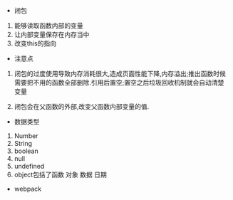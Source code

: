 - 闭包

1. 能够读取函数内部的变量
2. 让内部变量保存在内存当中
3. 改变this的指向

- 注意点
1. 闭包的过度使用导致内存消耗很大,造成页面性能下降,内存溢出;推出函数时候需要把不用的函数全部删除.引用后置空;置空之后垃圾回收机制就会自动清楚变量

2. 闭包会在父函数的外部,改变父函数内部变量的值.

- 数据类型

1. Number
2. String
3. boolean
4. null
5. undefined
6. object包括了函数 对象 数据 日期

- webpack

